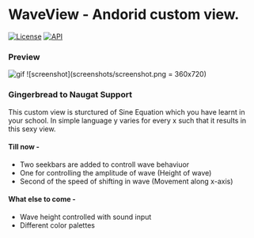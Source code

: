 # WaveView - Andorid custom view.

[![License](https://img.shields.io/badge/License-Apache%202-blue.svg)](http://www.apache.org/licenses/LICENSE-2.0.html)
[![API](https://img.shields.io/badge/API-8%2B-brightred.svg)](https://github.com/developer-shivam/WaveView.git)

### Preview
![gif](screenshots/wave_gif.gif) ![screenshot](screenshots/screenshot.png = 360x720) 

### Gingerbread to Naugat Support

This custom view is sturctured of Sine Equation which you have learnt in your school. In simple language y varies for every x such that it results in this sexy view.


#### Till now - 
- Two seekbars are added to controll wave behaviuor
- One for controlling the amplitude of wave (Height of wave)
- Second of the speed of shifting in wave (Movement along x-axis)

#### What else to come - 
- Wave height controlled with sound input
- Different color palettes
